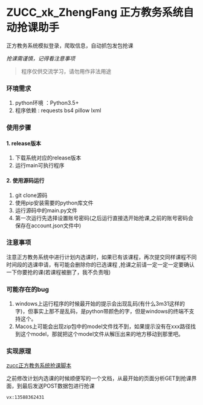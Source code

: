 # ZUCC_xk_ZhengFang 正方教务系统自动抢课助手

正方教务系统模拟登录，爬取信息，自动抓包发包抢课

*抢课需谨慎，记得看注意事项*

> 程序仅供交流学习，请勿用作非法用途

### 环境需求
1. python环境 ：Python3.5+
2. 程序依赖 :  requests  bs4  pillow  lxml

### 使用步骤

#### 1. release版本

1. 下载系统对应的release版本
2. 运行main可执行程序


#### 2. 使用源码运行
1. git clone源码
2. 使用pip安装需要的python库文件
3. 运行源码中的main.py文件
4. 第一次运行先选择设置账号密码(之后运行直接选开始抢课,之前的账号密码会保存在account.json文件中)

### 注意事项
注意正方教务系统中进行计划内选课时，如果已有该课程，再次提交同样课程不同时间段的选课申请，有可能会删除你的已选课程 ,抢课之前请一定一定一定要确认一下你要抢的课(若课程被删了，我不负责哦)

### 可能存在的bug

1. windows上运行程序的时候最开始的提示会出现乱码(有什么3m31这样的字)，但事实上那不是乱码，是python带颜色的字，但是windows的终端不支持这个。
2. Macos上可能会出现zip包中的model文件找不到，如果提示没有在xxx路径找到这个model，那就把这个model文件从解压出来的地方移动到那里吧。

### 实现原理

[zucc正方教务系统抢课脚本](https://zghy.xyz/2020/05/21/zucc正方教务系统抢课脚本/#more)

之前修改计划内选课的时候顺便写的一个文档，从最开始的页面分析GET到抢课界面，到最后发送POST数据包进行抢课

`vx:13588362431`
